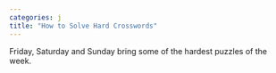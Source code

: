 ```yaml
---
categories: j
title: "How to Solve Hard Crosswords"
---
```

Friday, Saturday and Sunday bring some of the hardest puzzles of the week.